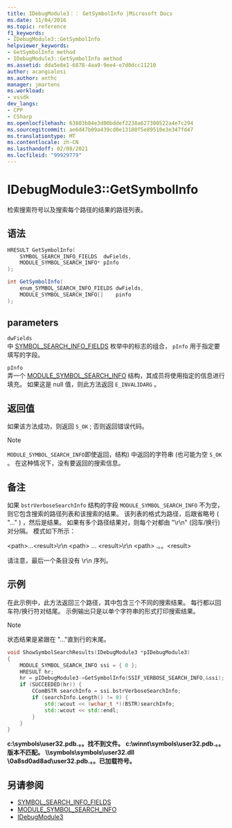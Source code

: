 ```yaml
---
title: IDebugModule3：： GetSymbolInfo |Microsoft Docs
ms.date: 11/04/2016
ms.topic: reference
f1_keywords:
- IDebugModule3::GetSymbolInfo
helpviewer_keywords:
- GetSymbolInfo method
- IDebugModule3::GetSymbolInfo method
ms.assetid: dda5e8e1-6878-4aa9-9ee4-e7d0dcc11210
author: acangialosi
ms.author: anthc
manager: jmartens
ms.workload:
- vssdk
dev_langs:
- CPP
- CSharp
ms.openlocfilehash: 63803b84e3d00bddef2238a627300522a4e7c294
ms.sourcegitcommit: ae6d47b09a439cd0e13180f5e89510e3e347fd47
ms.translationtype: MT
ms.contentlocale: zh-CN
ms.lasthandoff: 02/08/2021
ms.locfileid: "99929779"
---
```

# <a name="idebugmodule3getsymbolinfo"></a>IDebugModule3::GetSymbolInfo
检索搜索符号以及搜索每个路径的结果的路径列表。

## <a name="syntax"></a>语法

```cpp
HRESULT GetSymbolInfo(
    SYMBOL_SEARCH_INFO_FIELDS  dwFields,
    MODULE_SYMBOL_SEARCH_INFO* pInfo
);
```

```csharp
int GetSymbolInfo(
    enum_SYMBOL_SEARCH_INFO_FIELDS dwFields,
    MODULE_SYMBOL_SEARCH_INFO[]    pinfo
);
```

## <a name="parameters"></a>parameters
`dwFields`\
中 [SYMBOL_SEARCH_INFO_FIELDS](../../../extensibility/debugger/reference/symbol-search-info-fields.md) 枚举中的标志的组合， `pInfo` 用于指定要填写的字段。

`pInfo`\
弄一个 [MODULE_SYMBOL_SEARCH_INFO](../../../extensibility/debugger/reference/module-symbol-search-info.md) 结构，其成员将使用指定的信息进行填充。 如果这是 null 值，则此方法返回 `E_INVALIDARG` 。

## <a name="return-value"></a>返回值
如果该方法成功，则返回 `S_OK` ; 否则返回错误代码。

> [!NOTE]
> `MODULE_SYMBOL_SEARCH_INFO`即使返回，结构) 中返回的字符串 (也可能为空 `S_OK` 。 在这种情况下，没有要返回的搜索信息。

## <a name="remarks"></a>备注
如果 `bstrVerboseSearchInfo` 结构的字段 `MODULE_SYMBOL_SEARCH_INFO` 不为空，则它包含搜索的路径列表和该搜索的结果。 该列表的格式为路径，后跟省略号 ( "..." ) ，然后是结果。 如果有多个路径结果对，则每个对都由 "\r\n" (回车/换行) 对分隔。 模式如下所示：

\<path>...\<result>\r\n \<path> ... \<result>\r\n \<path> .。。\<result>

请注意，最后一个条目没有 \r\n 序列。

## <a name="example"></a>示例
在此示例中，此方法返回三个路径，其中包含三个不同的搜索结果。 每行都以回车符/换行符对结尾。 示例输出只是以单个字符串的形式打印搜索结果。

> [!NOTE]
> 状态结果是紧跟在 "..."直到行的末尾。

```cpp
void ShowSymbolSearchResults(IDebugModule3 *pIDebugModule3)
{
    MODULE_SYMBOL_SEARCH_INFO ssi = { 0 };
    HRESULT hr;
    hr = pIDebugModule3->GetSymbolInfo(SSIF_VERBOSE_SEARCH_INFO,&ssi);
    if (SUCCEEDED(hr)) {
        CComBSTR searchInfo = ssi.bstrVerboseSearchInfo;
        if (searchInfo.Length() != 0) {
            std::wcout << (wchar_t *)(BSTR)searchInfo;
            std::wcout << std::endl;
        }
    }
}
```

**c:\symbols\user32.pdb.。。找不到文件。** 
**c:\winnt\symbols\user32.pdb.。。版本不匹配。** 
**\\\symbols\symbols\user32.dll \0a8sd0ad8ad\user32.pdb.。。已加载符号。**

## <a name="see-also"></a>另请参阅

- [SYMBOL_SEARCH_INFO_FIELDS](../../../extensibility/debugger/reference/symbol-search-info-fields.md)
- [MODULE_SYMBOL_SEARCH_INFO](../../../extensibility/debugger/reference/module-symbol-search-info.md)
- [IDebugModule3](../../../extensibility/debugger/reference/idebugmodule3.md)
